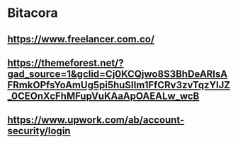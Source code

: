 # Bitacora

## https://www.freelancer.com.co/
## https://themeforest.net/?gad_source=1&gclid=Cj0KCQjwo8S3BhDeARIsAFRmkOPfsYoAmUg5pi5huSIIm1FfCRv3zvTqzYlJZ_0CEOnXcFhMFupVuKAaApOAEALw_wcB
## https://www.upwork.com/ab/account-security/login
